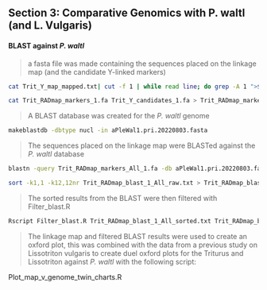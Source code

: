 ## Section 3: Comparative Genomics with P. waltl (and L. Vulgaris)


#### BLAST against _P. waltl_ 

> a fasta file was made containing the sequences placed on the linkage map (and the candidate Y-linked markers)

```sh
cat Trit_Y_map_mapped.txt| cut -f 1 | while read line; do grep -A 1 ">$line " ~/data1/RADseq/Linkage/catalog.fa; done > Trit_RADmap_markers_1.fa

cat Trit_RADmap_markers_1.fa Trit_Y_candidates_1.fa > Trit_RADmap_markers_All_1.fa
```

> A BLAST database was created for the _P. waltl_ genome

```sh
makeblastdb -dbtype nucl -in aPleWal1.pri.20220803.fasta
```

> The sequences placed on the linkage map were BLASTed against the _P. waltl_ database

```sh
blastn -query Trit_RADmap_markers_All_1.fa -db aPleWal1.pri.20220803.fasta -outfmt 6 -evalue 1e-20 -word_size 11 -num_threads 8 > Trit_RADmap_blast_1_All_raw.txt

sort -k1,1 -k12,12nr Trit_RADmap_blast_1_All_raw.txt > Trit_RADmap_blast_1_All_sorted.txt
```

> The sorted results from the BLAST were then filtered with Filter_blast.R
```sh
Rscript Filter_blast.R Trit_RADmap_blast_1_All_sorted.txt Trit_RADmap_blast_1_All_filtered.txt
```

> The linkage map and filtered BLAST results were used to create an oxford plot, this was combined with the data from a previous study on Lissotriton vulgaris to create duel oxford plots for the Triturus and Lissotriton against _P. waltl_ with the following script:

Plot_map_v_genome_twin_charts.R
